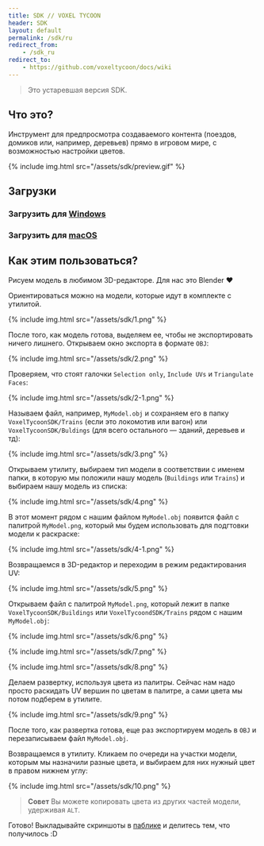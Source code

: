 ```yaml
---
title: SDK // VOXEL TYCOON
header: SDK
layout: default
permalink: /sdk/ru
redirect_from:
    - /sdk_ru
redirect_to:
    - https://github.com/voxeltycoon/docs/wiki
---
```


> Это устаревшая версия SDK.

## Что это?

Инструмент для предпросмотра создаваемого контента (поездов, домиков или, например, деревьев) прямо в игровом мире, с возможностью настройки цветов.

{% include img.html src="/assets/sdk/preview.gif" %}

## Загрузки

### Загрузить для [Windows](https://github.com/andrewpey/vtland/releases/download/test/VoxelTycoonSDK.zip)
### Загрузить для [macOS](https://github.com/andrewpey/vtland/releases/download/test/VoxelTycoonSDK_Mac.zip)

## Как этим пользоваться?

Рисуем модель в любимом 3D-редакторе. Для нас это Blender ❤

Ориентироваться можно на модели, которые идут в комплекте с утилитой.

{% include img.html src="/assets/sdk/1.png" %}

 После того, как модель готова, выделяем ее, чтобы не экспортировать ничего лишнего. Открываем окно экспорта в формате `OBJ`:

{% include img.html src="/assets/sdk/2.png" %}

Проверяем, что стоят галочки `Selection only`, `Include UVs` и `Triangulate Faces`:

{% include img.html src="/assets/sdk/2-1.png" %}

Называем файл, например, `MyModel.obj` и сохраняем его в папку `VoxelTycoonSDK/Trains` (если это локомотив или вагон) или `VoxelTycoonSDK/Buldings` (для всего остального — зданий, деревьев и тд):

{% include img.html src="/assets/sdk/3.png" %}

Открываем утилиту, выбираем тип модели в соответствии с именем папки, в которую мы положили нашу модель (`Buildings` или `Trains`) и выбираем нашу модель из списка:

{% include img.html src="/assets/sdk/4.png" %}

В этот момент рядом с нашим файлом `MyModel.obj` появится файл с палитрой `MyModel.png`, который мы будем использовать для подгтовки модели к раскраске:

{% include img.html src="/assets/sdk/4-1.png" %}

Возвращаемся в 3D-редактор и переходим в режим редактирования UV:

{% include img.html src="/assets/sdk/5.png" %}

Открываем файл с палитрой `MyModel.png`, который лежит в папке `VoxelTycoonSDK/Buildings` или `VoxelTycoondSDK/Trains` рядом с нашим `MyModel.obj`:

{% include img.html src="/assets/sdk/6.png" %}


{% include img.html src="/assets/sdk/7.png" %}

{% include img.html src="/assets/sdk/8.png" %}

Делаем развертку, используя цвета из палитры. Сейчас нам надо просто раскидать UV вершин по цветам в палитре, а сами цвета мы потом подберем в утилите.

{% include img.html src="/assets/sdk/9.png" %}

После того, как развертка готова, еще раз экспортируем модель в `OBJ` и перезаписываем файл `MyModel.obj`.

Возвращаемся в утилиту. Кликаем по очереди на участки модели, которым мы назначили разные цвета, и выбираем для них нужный цвет в правом нижнем углу:

{% include img.html src="/assets/sdk/10.png" %}

> **Совет** Вы можете копировать цвета из других частей модели, удерживая `ALT`.

Готово! Выкладывайте скриншоты в [паблике](http://vk.com/voxeltycoon) и делитесь тем, что получилось :D